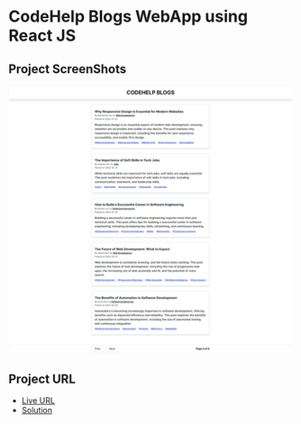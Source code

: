 # CodeHelp Blogs WebApp using React JS


## Project ScreenShots
![ss1](ScreenShots/ss1.png)

## Project URL

- [Live URL](https://codehelp-blogs-website-react.netlify.app/)
- [Solution](https://github.com/Psargar616/blogs-context-starter)




